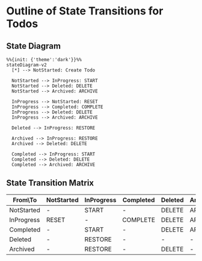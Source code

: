 # Outline of State Transitions for Todos

## State Diagram

```mermaid
%%{init: {'theme':'dark'}}%%
stateDiagram-v2
  [*] --> NotStarted: Create Todo
  
  NotStarted --> InProgress: START
  NotStarted --> Deleted: DELETE
  NotStarted --> Archived: ARCHIVE
  
  InProgress --> NotStarted: RESET
  InProgress --> Completed: COMPLETE
  InProgress --> Deleted: DELETE
  InProgress --> Archived: ARCHIVE
  
  Deleted --> InProgress: RESTORE
  
  Archived --> InProgress: RESTORE
  Archived --> Deleted: DELETE
  
  Completed --> InProgress: START
  Completed --> Deleted: DELETE
  Completed --> Archived: ARCHIVE
```


## State Transition Matrix

| From\To    | NotStarted | InProgress | Completed | Deleted | Archived |
| ---------- | ---------- | ---------- | --------- | ------- | -------- |
| NotStarted | -          | START      | -         | DELETE  | ARCHIVE  |
| InProgress | RESET      | -          | COMPLETE  | DELETE  | ARCHIVE  |
| Completed  | -          | START      | -         | DELETE  | ARCHIVE  |
| Deleted    | -          | RESTORE    | -         | -       | -        |
| Archived   | -          | RESTORE    | -         | DELETE  | -        |

